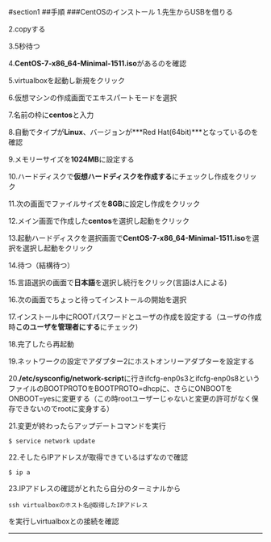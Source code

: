 #section1
##手順
###CentOSのインストール
1.先生からUSBを借りる

2.copyする

3.5秒待つ

4.**CentOS-7-x86_64-Minimal-1511.iso**があるのを確認

5.virtualboxを起動し新規をクリック

6.仮想マシンの作成画面でエキスパートモードを選択

7.名前の枠に**centos**と入力

8.自動でタイプが**Linux**、バージョンが***Red Hat(64bit)***となっているのを確認

9.メモリーサイズを**1024MB**に設定する

10.ハードディスクで**仮想ハードディスクを作成する**にチェックし作成をクリック

11.次の画面でファイルサイズを**8GB**に設定し作成をクリック

12.メイン画面で作成した**centos**を選択し起動をクリック

13.起動ハードディスクを選択画面で**CentOS-7-x86_64-Minimal-1511.iso**を選択を選択し起動をクリック

14.待つ（結構待つ）

15.言語選択の画面で**日本語**を選択し続行をクリック(言語は人による)

16.次の画面でちょっと待ってインストールの開始を選択

17.インストール中にROOTパスワードとユーザの作成を設定する（ユーザの作成時**このユーザを管理者にする**にチェック)

18.完了したら再起動

19.ネットワークの設定でアダプター2にホストオンリーアダプターを設定する

20.**/etc/sysconfig/network-script**に行きifcfg-enp0s3とifcfg-enp0s8というファイルのBOOTPROTOをBOOTPROTO=dhcpに、さらにONBOOTをONBOOT=yesに変更する（この時rootユーザーじゃないと変更の許可がなく保存できないのでrootに変身する）

21.変更が終わったらアップデートコマンドを実行

    $ service network update

22.そしたらIPアドレスが取得できているはずなので確認

    $ ip a

23.IPアドレスの確認がとれたら自分のターミナルから

    ssh virtualboxのホスト名@取得したIPアドレス

を実行しvirtualboxとの接続を確認

--------------------------------------------------------------------------

 
